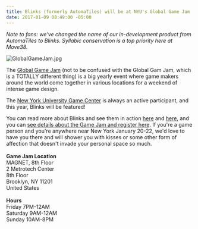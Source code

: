 ```yaml
---
title: Blinks (formerly AutomaTiles) will be at NYU's Global Game Jam
date: 2017-01-09 08:49:00 -05:00
---
```


*Note to fans: we've changed the name of our in-development product from AutomaTiles to Blinks. Syllabic conservation is a top priority here at Move38.*

![GlobalGameJam.jpg](/uploads/GlobalGameJam.jpg)

The [Global Game Jam](http://globalgamejam.org/) (not to be confused with the Global Gam Jam, which is a TOTALLY different thing) is a big yearly event where game makers around the world come together in various locations for a weekend of intense game design.

The [New York University Game Center](http://gamecenter.nyu.edu/) is always an active participant, and this year, Blinks will be featured!

You can read more about Blinks and see them in action [here](http://move38.com/blog/a-board-game-that-thinks/) and [here](http://move38.com/blog/game-in-development-live-free-or-die/), and you can [see details about the Game Jam and register here](http://globalgamejam.org/2017/jam-sites/nyu-game-center). If you're a game person and you're anywhere near New York January 20-22, we'd love to have you there and will shower you with kisses or some other form of affection that doesn't invade your personal space so much. \
\
**Game Jam Location**\
MAGNET, 8th Floor\
2 Metrotech Center\
8th Floor\
Brooklyn, NY 11201\
United States\
\
**Hours**\
Friday 7PM-12AM\
Saturday 9AM-12AM\
Sunday 10AM-8PM
